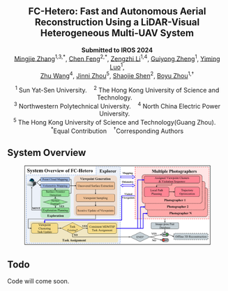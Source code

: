 <div align="center">
    <h2>FC-Hetero: Fast and Autonomous Aerial Reconstruction Using a LiDAR-Visual Heterogeneous Multi-UAV System</h2>
    <strong>Submitted to IROS 2024</strong>
    <br>
        <a href="http://sysu-star.com/people/" target="_blank">Mingjie Zhang</a><sup>1,3,*</sup>,
        <a href="https://chen-albert-feng.github.io/AlbertFeng.github.io" target="_blank">Chen
            Feng</a><sup>2,*</sup>,
        <a href="http://sysu-star.com/people/" target="_blank">Zengzhi Li</a><sup>1,4</sup>,
        <a href="http://sysu-star.com/people/" target="_blank">Guiyong Zheng</a><sup>1</sup>,
        <a href="http://sysu-star.com/people/" target="_blank">Yiming Luo</a><sup>1</sup>,
        <br>
        <a href="https://zdh.ncepu.edu.cn/szdw/fjs/2e5352e61fb648aa890d5aaaf1f1447f.htm" target="_blank">Zhu
            Wang</a><sup>4</sup>,
        <a href="https://facultyprofiles.hkust-gz.edu.cn/faculty-personal-page/ZHOU-Jinni/eejinni"
            target="_blank">Jinni Zhou</a><sup>5</sup>,
        <a href="https://uav.hkust.edu.hk/group/" target="_blank">Shaojie Shen</a><sup>2</sup>,
        <a href="http://sysu-star.com/people/" target="_blank">Boyu Zhou</a><sup>1,†</sup>
        <p>
        <h45>
            <sup>1</sup> Sun Yat-Sen University. &nbsp;&nbsp;
            <sup>2</sup> The Hong Kong University of Science and Technology. &nbsp;&nbsp;
            <br>
            <sup>3</sup> Northwestern Polytechnical University. &nbsp;&nbsp;
            <sup>4</sup> North China Electric Power University. &nbsp;&nbsp;
            <br>
            <sup>5</sup> The Hong Kong University of Science and Technology(Guang Zhou). &nbsp;&nbsp;
            <br>
        </h45>
        <sup>*</sup>Equal Contribution &nbsp;&nbsp;
        <sup>†</sup>Corresponding Authors
    </p>
</div>

## System Overview

<div align=center><img src="img/sys.png" height=85% width=85% ></div>

## Todo

Code will come soon.
